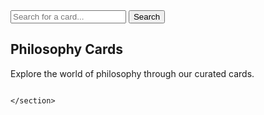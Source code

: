 <!DOCTYPE html>
<html lang="en">
<head>
    <meta charset="UTF-8">
    <meta name="viewport" content="width=device-width, initial-scale=1.0">
    <title>Philosophy Card Search</title>
    <link rel="stylesheet" href="styles.css">
</head>
<body>
    <section class="container">
        <div class="search bar">
            <input type="text" placeholder="Search for a card...">
            <button type="submit">Search</button>
        </div>
        <div class="card-container">
            <div class="title">
                <h1>Philosophy Cards</h1>
                <p>Explore the world of philosophy through our curated cards.</p>
            </div>
            <div class="card">
                <div class="card">
                    <img src="Images/PSCards_AppealToEmotion.png" alt="">
                </div>
            </div>
        </div>
        
    </section>
</body>
</html>
